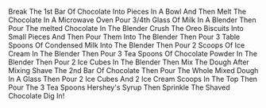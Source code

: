 Break The 1st Bar Of Chocolate Into Pieces In A Bowl And Then Melt The Chocolate In A Microwave Oven
Pour 3/4th Glass Of Milk In A Blender
Then Pour The melted Chocolate In The Blender
Crush The Oreo Biscuits Into Small Pieces And Then Pour Them Into The Blender
Then Pour 3 Table Spoons Of Condensed Milk Into The Blender
Then Pour 2 Scoops Of Ice Cream In The Blender
Then Pour 3 Tea Spoons Of Chocolate Powder In The Blender
Then Pour 2 Ice Cubes In The Blender
Then Mix The Dough
After Mixing Shave The 2nd Bar Of Chocolate
Then Pour The Whole Mixed Dough In A Glass
Then Pour 2 Ice Cubes And 2 Ice Cream Scoops In The Top
Then Pour The 3 Tea Spoons Hershey's Syrup
Then Sprinkle The Shaved Chocolate
Dig In!